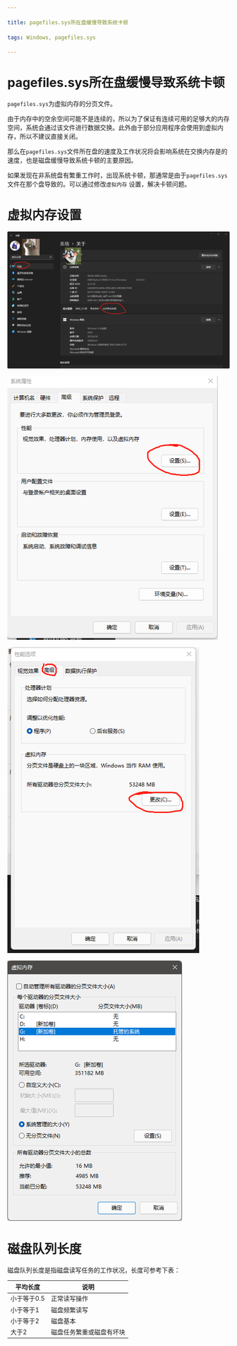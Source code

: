 ```yaml
---

title: pagefiles.sys所在盘缓慢导致系统卡顿

tags: Windows, pagefiles.sys

---
```


# pagefiles.sys所在盘缓慢导致系统卡顿

`pagefiles.sys`为虚拟内存的分页文件。

由于内存中的空余空间可能不是连续的，所以为了保证有连续可用的足够大的内存空间，系统会通过该文件进行数据交换。此外由于部分应用程序会使用到虚拟内存，所以不建议直接关闭。

那么在`pagefiles.sys`文件所在盘的速度及工作状况将会影响系统在交换内存是的速度，也是磁盘缓慢导致系统卡顿的主要原因。

如果发现在非系统盘有繁重工作时，出现系统卡顿，那通常是由于`pagefiles.sys`文件在那个盘导致的。可以通过修改`虚拟内存` 设置，解决卡顿问题。

# 虚拟内存设置

![Untitled]($(filename)_assets/eeccdb64f3a8d270eede22cb505a59d0be7e84c9.png)

![Untitled]($(filename)_assets/9425c225b2e20be9093857b80ccd5dfca5db7b38.png)

![Untitled]($(filename)_assets/0c3dc236058c3b0b04fd632be0d1000dadda1388.png)

![Untitled]($(filename)_assets/e8b1f345000a154d5fd4fc706469b5f60cb3c7e8.png)

# 磁盘队列长度

磁盘队列长度是指磁盘读写任务的工作状况，长度可参考下表：

| 平均长度    | 说明           |
| ------- | ------------ |
| 小于等于0.5 | 正常读写操作       |
| 小于等于1   | 磁盘频繁读写       |
| 小于等于2   | 磁盘基本         |
| 大于2     | 磁盘任务繁重或磁盘有坏块 |

